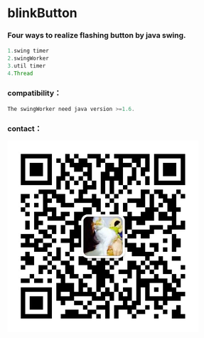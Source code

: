 # blinkButton
### Four ways to realize flashing button by java swing.

```java
1.swing timer 
2.swingWorker 
3.util timer
4.Thread
```
### compatibility：
```java
The swingWorker need java version >=1.6.
```




###  contact：


![image](https://github.com/hcxin/baiyuSearch/blob/master/images/wx.jpg)
